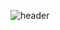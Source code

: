 ![header](https://capsule-render.vercel.app/api?type=wave&color=auto&height=300&section=header&text=Welcome%20to%20hana825&fontSize=60)
